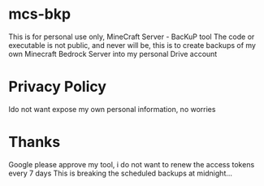 # mcs-bkp
This is for personal use only, MineCraft Server - BacKuP tool
The code or executable is not public, and never will be, this is to create backups of my own Minecraft Bedrock Server into my personal Drive account 

# Privacy Policy
Ido not want expose my own personal information, no worries

# Thanks
Google please approve my tool, i do not want to renew the access tokens every 7 days
This is breaking the scheduled backups at midnight...
